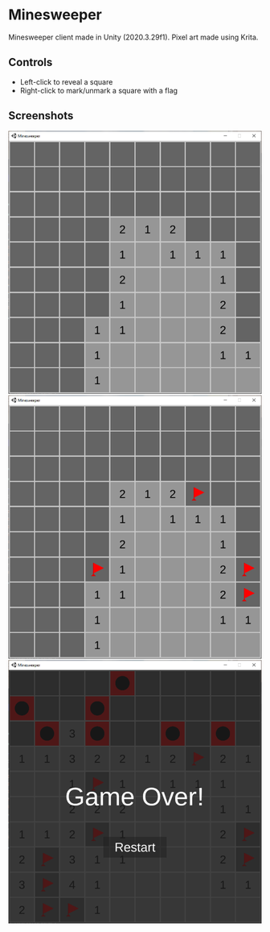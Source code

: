 # Minesweeper
Minesweeper client made in Unity (2020.3.29f1). Pixel art made using Krita.

## Controls
- Left-click to reveal a square
- Right-click to mark/unmark a square with a flag

## Screenshots
![](Resources/Screenshots/starting.png)\
![](Resources/Screenshots/flags.png)\
![](Resources/Screenshots/game_over.png)
